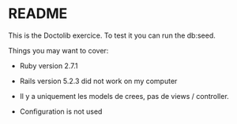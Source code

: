 # README

This is the Doctolib exercice. To test it you can run the db:seed.

Things you may want to cover:

* Ruby version 2.7.1

* Rails version 5.2.3 did not work on my computer

* Il y a uniquement les models de crees, pas de views / controller.

* Configuration is not used
